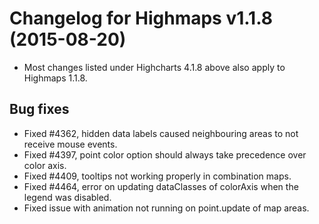 # Changelog for Highmaps v1.1.8 (2015-08-20)
        
- Most changes listed under Highcharts 4.1.8 above also apply to Highmaps 1.1.8.

## Bug fixes
- Fixed #4362, hidden data labels caused neighbouring areas to not receive mouse events.
- Fixed #4397, point color option should always take precedence over color axis.
- Fixed #4409, tooltips not working properly in combination maps.
- Fixed #4464, error on updating dataClasses of colorAxis when the legend was disabled.
- Fixed issue with animation not running on point.update of map areas.